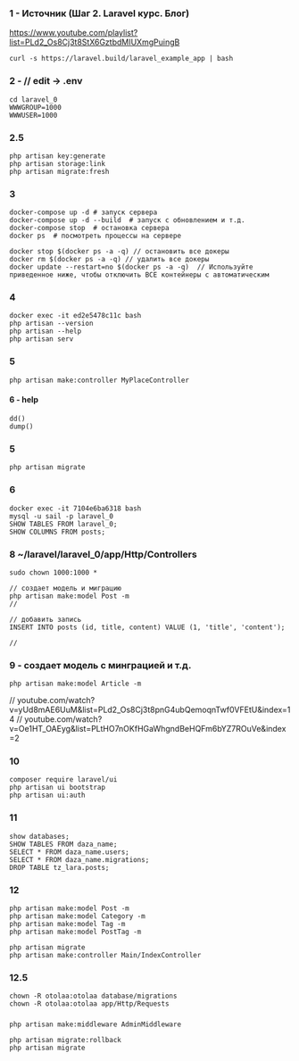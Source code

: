 ### 1 - Источник (Шаг 2. Laravel курс. Блог)
https://www.youtube.com/playlist?list=PLd2_Os8Cj3t8StX6GztbdMIUXmgPuingB

```
curl -s https://laravel.build/laravel_example_app | bash
```

### 2 - // edit -> .env
```
cd laravel_0
WWWGROUP=1000
WWWUSER=1000
```

### 2.5
```
php artisan key:generate
php artisan storage:link
php artisan migrate:fresh
```

### 3
```
docker-compose up -d # запуск сервера
docker-compose up -d --build  # запуск с обновлением и т.д.
docker-compose stop  # остановка сервера
docker ps  # посмотреть процессы на сервере 

docker stop $(docker ps -a -q) // остановить все докеры
docker rm $(docker ps -a -q) // удалить все докеры
docker update --restart=no $(docker ps -a -q)  // Используйте приведенное ниже, чтобы отключить ВСЕ контейнеры с автоматическим 
```

### 4
```
docker exec -it ed2e5478c11c bash
php artisan --version
php artisan --help
php artisan serv
```

### 5
```
php artisan make:controller MyPlaceController
```

#### 6 - help
```
dd()
dump()
```

### 5
```
php artisan migrate
```

### 6
```
docker exec -it 7104e6ba6318 bash
mysql -u sail -p laravel_0
SHOW TABLES FROM laravel_0;
SHOW COLUMNS FROM posts;
```

### 8  ~/laravel/laravel_0/app/Http/Controllers
```
sudo chown 1000:1000 *

// создает модель и миграцию
php artisan make:model Post -m
//

// добавить запись
INSERT INTO posts (id, title, content) VALUE (1, 'title', 'content');

//

```
### 9 - создает модель с минграцией и т.д.
```
php artisan make:model Article -m
```
// youtube.com/watch?v=yUd8mAE6UuM&list=PLd2_Os8Cj3t8pnG4ubQemoqnTwf0VFEtU&index=14
// youtube.com/watch?v=Oe1HT_OAEyg&list=PLtHO7nOKfHGaWhgndBeHQFm6bYZ7ROuVe&index=2

### 10 
```
composer require laravel/ui
php artisan ui bootstrap
php artisan ui:auth
```
### 11
```
show databases;
SHOW TABLES FROM daza_name;
SELECT * FROM daza_name.users;
SELECT * FROM daza_name.migrations;
DROP TABLE tz_lara.posts;
```
### 12
```
php artisan make:model Post -m
php artisan make:model Category -m
php artisan make:model Tag -m
php artisan make:model PostTag -m

php artisan migrate
php artisan make:controller Main/IndexController
```

### 12.5
```
chown -R otolaa:otolaa database/migrations
chown -R otolaa:otolaa app/Http/Requests
```

### 
```
php artisan make:middleware AdminMiddleware

php artisan migrate:rollback
php artisan migrate
```
